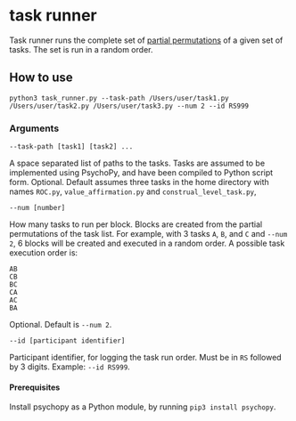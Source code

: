 # task runner
Task runner runs the complete set of
[partial permutations](https://en.wikipedia.org/wiki/Permutation#k-permutations_of_n)
of a given set of tasks. The set is run in a random order.

## How to use
```
python3 task_runner.py --task-path /Users/user/task1.py /Users/user/task2.py /Users/user/task3.py --num 2 --id RS999
```

### Arguments
```
--task-path [task1] [task2] ...
```
A space separated list of paths to the tasks. Tasks are assumed to be
implemented using PsychoPy, and have been compiled to Python script form.
Optional. Default assumes three tasks in the home directory with names `ROC.py`,
`value_affirmation.py` and `construal_level_task.py`,

```
--num [number]
```
How many tasks to run per block. Blocks are created from the partial
permutations of the task list. For example, with 3 tasks `A`, `B`, and `C` and `--num 2`,
6 blocks will be created and executed in a random order. A possible task
execution order is:
```
AB
CB
BC
CA
AC
BA
```
Optional. Default is `--num 2`.

```
--id [participant identifier]
```
Participant identifier, for logging the task run order. Must be in `RS` followed
by 3 digits. Example: `--id RS999`.

#### Prerequisites
Install psychopy as a Python module, by running `pip3 install psychopy`.